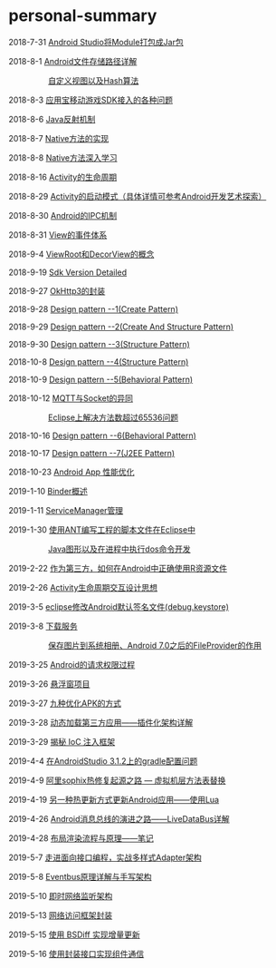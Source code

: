 # personal-summary
2018-7-31		<a href="https://github.com/Leezps/personal-summary/blob/master/2018-7-31/2018-7-31(Module%20change%20into%20Jar%20file).md">Android Studio将Module打包成Jar包</a>

2018-8-1		<a href="https://github.com/Leezps/personal-summary/blob/master/2018-8-1/2018-8-1(Android%20device%20and%20sdcard%20paths%20details).md">Android文件存储路径详解</a>

&emsp;&emsp;&emsp;&emsp;&emsp;<a href="https://github.com/Leezps/personal-summary/blob/master/2018-8-1/2018-8-1(Blog%20scan%20summary).md">自定义视图以及Hash算法</a>

2018-8-3		<a href="https://github.com/Leezps/personal-summary/blob/master/2018-8-3/2018-8-3(Eclipse%20various%20question%20about%20YSDK).md">应用宝移动游戏SDK接入的各种问题</a>

2018-8-6		<a href="https://github.com/Leezps/personal-summary/blob/master/2018-8-6/2018-8-6(Blog%20scan%20summary).md">Java反射机制</a>

2018-8-7		<a href="https://github.com/Leezps/personal-summary/blob/master/2018-8-7/2018-8-7(How%20to%20implement%20the%20native%20method).md">Native方法的实现</a>

2018-8-8		<a href="https://github.com/Leezps/personal-summary/blob/master/2018-8-8/2018-8-8(Native%20method%20in-depth%20study).md">Native方法深入学习</a>

2018-8-16		<a href="https://github.com/Leezps/personal-summary/blob/master/2018-8-16/2018-8-16(Activity%20life%20cycle).md">Activity的生命周期</a>

2018-8-29		<a href="https://github.com/Leezps/personal-summary/blob/master/2018-8-29/2018-8-29(Activity%20Launch%20Mode).md">Activity的启动模式（具体详情可参考Android开发艺术探索）</a>

2018-8-30		<a href="https://github.com/Leezps/personal-summary/blob/master/2018-8-30/2018-8-30(Android%20IPC%20Mechanism).md">Android的IPC机制</a>

2018-8-31		<a href="https://github.com/Leezps/personal-summary/blob/master/2018-8-31/2018-8-31(View%20Event%20System).md">View的事件体系</a>

2018-9-4		<a href="https://github.com/Leezps/personal-summary/blob/master/2018-9-4/2018-9-4(First%20known%20working%20principle%20of%20view).md">ViewRoot和DecorView的概念</a>

2018-9-19		<a href="https://github.com/Leezps/personal-summary/blob/master/2018-9-19/2018-9-19(Sdk%20Version%20Detailed).md">Sdk Version Detailed</a>

2018-9-27		<a href="https://github.com/Leezps/personal-summary/blob/master/2018-9-27/2018-9-27(The%20problems%20of%20encapsulating%20okHttp).md">OkHttp3的封装</a>

2018-9-28		<a href="https://github.com/Leezps/personal-summary/blob/master/2018-9-28/2018-9-28(Design%20pattern%20--1).md">Design pattern --1(Create Pattern)</a>

2018-9-29		<a href="https://github.com/Leezps/personal-summary/blob/master/2018-9-29/2018-9-29(Design%20pattern%20--2).md">Design pattern --2(Create And Structure Pattern)</a>

2018-9-30		<a href="https://github.com/Leezps/personal-summary/blob/master/2018-9-30/2018-9-30(Design%20pattern%20--3).md">Design pattern --3(Structure Pattern)</a>

2018-10-8		<a href="https://github.com/Leezps/personal-summary/blob/master/2018-10-8/2018-10-8(Design%20pattern%20--4).md">Design pattern --4(Structure Pattern)</a>

2018-10-9		<a href="https://github.com/Leezps/personal-summary/blob/master/2018-10-9/2018-10-9(Design%20pattern%20--5).md">Design pattern --5(Behavioral Pattern)</a>

2018-10-12		<a href="https://github.com/Leezps/personal-summary/blob/master/2018-10-12/2018-10-12(The%20similarities%20and%20differences%20of%20MQTT%20and%20Socket).md">MQTT与Socket的异同</a>

&emsp;&emsp;&emsp;&emsp;&emsp;<a href="https://github.com/Leezps/personal-summary/blob/master/2018-10-12/2018-10-12(The%20number%20of%20solutions%20on%20eclipse%20exceeds%2065536).md">Eclipse上解决方法数超过65536问题</a>
				
2018-10-16		<a href="https://github.com/Leezps/personal-summary/blob/master/2018-10-16/2018-10-16(Design%20pattern%20--6).md">Design pattern --6(Behavioral Pattern)</a>

2018-10-17		<a href="https://github.com/Leezps/personal-summary/blob/master/2018-10-17/2018-10-17(Design%20pattern%20--7).md">Design pattern --7(J2EE Pattern)</a>

2018-10-23		<a href="https://github.com/Leezps/personal-summary/blob/master/2018-10-23/2018-10-23(Android%20App%20Performance%20optimization).md">Android App 性能优化</a>

2019-1-10		<a href="https://github.com/Leezps/personal-summary/blob/master/2019-1-10/2019-1-10(Overview%20of%20the%20binder).md">Binder概述</a>

2019-1-11		<a href="https://github.com/Leezps/personal-summary/blob/master/2019-1-11/2019-1-11(ServiceManager%20Manager).md">ServiceManager管理</a>

2019-1-30		<a href="https://github.com/Leezps/personal-summary/blob/master/2019-1-30/2019-1-30(Use%20ant%20to%20write%20scripts%20for%20Android%20projects%20in%20eclipse).md">使用ANT编写工程的脚本文件在Eclipse中</a>

&emsp;&emsp;&emsp;&emsp;&emsp;<a href="https://github.com/Leezps/personal-summary/blob/master/2019-1-30/2019-1-30(Java%20graphics%20and%20process%20execution%20dos%20command%20development).md">Java图形以及在进程中执行dos命令开发</a>

2019-2-22		<a href="https://github.com/Leezps/personal-summary/blob/master/2019-2-22/2019-2-22(How%20to%20properly%20use%20R%20resource%20files%20as%20a%20third%20party).md">作为第三方，如何在Android中正确使用R资源文件</a>

2019-2-26		<a href="https://github.com/Leezps/personal-summary/blob/master/2019-2-26/2019-2-26(Activity%20life%20cycle%20interaction%20design).md">Activity生命周期交互设计思想</a>

2019-3-5		<a href="https://github.com/Leezps/personal-summary/blob/master/2019-3-5/2019-3-5(Eclipse%20to%20modify%20the%20Android%20default%20signature%20file).md">eclipse修改Android默认签名文件(debug.keystore)</a>

2019-3-8		<a href="https://github.com/Leezps/personal-summary/blob/master/2019-3-8/2019-3-8(All%20kinds%20of%20download%20Service).md">下载服务</a>

&emsp;&emsp;&emsp;&emsp;&emsp;<a href="https://github.com/Leezps/personal-summary/blob/master/2019-3-8/2019-3-8(Save%20image%20to%20system%20album%20And%20The%20role%20of%20FileProvider).md">保存图片到系统相册、Android 7.0之后的FileProvider的作用</a>
				
2019-3-25		<a href="https://github.com/Leezps/personal-summary/blob/master/2019-3-25/2019-3-25(Request%20permission%20process%20of%20Android).md">Android的请求权限过程</a>
				
2019-3-26		<a href="https://github.com/Leezps/personal-summary/blob/master/2019-3-26/2019-3-26(Floating%20window%20project).md">悬浮窗项目</a>

2019-3-27		<a href="https://github.com/Leezps/personal-summary/blob/master/2019-3-27/2019-3-27(Nine%20ways%20to%20optimize%20your%20APK).md">九种优化APK的方式</a>

2019-3-28		<a href="https://github.com/Leezps/personal-summary/blob/master/2019-3-28/2019-3-28(Dynamic%20loading%20of%20third-party%20applications%20-%20detailed%20pluginization%20architecture).md">动态加载第三方应用——插件化架构详解</a>

2019-3-29		<a href="https://github.com/Leezps/personal-summary/blob/master/2019-3-29/2019-3-29(Uncover%20the%20secret%20of%20the%20IOC%20injection%20framework).md">揭秘 IoC 注入框架</a>

2019-4-4		<a href="https://github.com/Leezps/personal-summary/blob/master/2019-4-4/2019-4-4(Gradle%20configuration%20issue%20on%20AndroidStudio%203.1.2).md">在AndroidStudio 3.1.2上的gradle配置问题</a>	

2019-4-9		<a href="https://github.com/Leezps/personal-summary/blob/master/2019-4-9/2019-4-9(Ali%20Sophix%20heat%20repair%20origin%20path%20-%20virtual%20machine%20layer%20method%20table%20replacement).md">阿里sophix热修复起源之路 — 虚拟机层方法表替换</a>	

2019-4-19		<a href="https://github.com/Leezps/personal-summary/blob/master/2019-4-19/2019-4-19(Another%20way%20to%20hot%20update%20your%20Android%20application-%20use%20Lua).md">另一种热更新方式更新Android应用——使用Lua</a>	

2019-4-26		<a href="https://github.com/Leezps/personal-summary/blob/master/2019-4-26/2019-4-26(The%20evolution%20of%20Android%20message%20bus--LiveData%20Bus).md">Android消息总线的演进之路——LiveDataBus详解</a>	

2019-4-28		<a href="https://github.com/Leezps/personal-summary/blob/master/2019-4-28/2019-4-28(Layout%20rendering%20process%20and%20principle%E2%80%94%E2%80%94notes).md">布局渲染流程与原理——笔记</a>

2019-5-7		<a href="https://github.com/Leezps/personal-summary/blob/master/2019-5-7/2019-5-7(Into%20the%20interface-oriented%20programming%2C%20combat%20multi-style%20Adapter%20architecture).md">走进面向接口编程，实战多样式Adapter架构</a>

2019-5-8		<a href="https://github.com/Leezps/personal-summary/blob/master/2019-5-8/2019-5-8(Eventbus%20principle%20and%20handwriting%20architecture).md">Eventbus原理详解与手写架构</a>

2019-5-10		<a href="https://github.com/Leezps/personal-summary/blob/master/2019-5-10/2019-5-10(Instant%20network%20listening%20framework).md">即时网络监听架构</a>	

2019-5-13		<a href="https://github.com/Leezps/personal-summary/blob/master/2019-5-13/2019-5-13(Network%20access%20framework).md">网络访问框架封装</a>

2019-5-15		<a href="https://github.com/Leezps/personal-summary/blob/master/2019-5-15/2019-5-15(Incremental%20updates%20using%20BSDiff).md">使用 BSDiff 实现增量更新</a>

2019-5-16		<a href="https://github.com/Leezps/personal-summary/blob/master/2019-5-16/2019-5-16(Component%20communication%20using%20a%20packaged%20interface).md">使用封装接口实现组件通信</a>	
